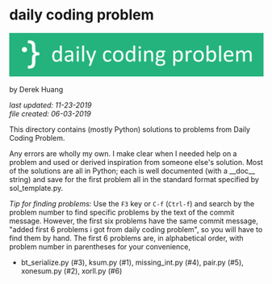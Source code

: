 # daily coding problem

![./dcp_banner.png](./dcp_banner.png)

by Derek Huang

_last updated: 11-23-2019_  
_file created: 06-03-2019_

This directory contains (mostly Python) solutions to problems from Daily Coding Problem.

Any errors are wholly my own. I make clear when I needed help on a problem and used or derived inspiration from someone else's solution. Most of the solutions are all in Python; each is well documented (with a \_\_doc\_\_ string) and save for the first problem all in the standard format specified by sol_template.py.

*Tip for finding problems:* Use the `F3` key or `C-f` (`Ctrl-f`) and search by the problem number to find specific problems by the text of the commit message. However, the first six problems have the same commit message, "added first 6 problems i got from daily coding problem", so you will have to find them by hand. The first 6 problems are, in alphabetical order, with problem number in parentheses for your convenience,

* bt_serialize.py (#3), ksum.py (#1), missing_int.py (#4), pair.py (#5), xonesum.py (#2), xorll.py (#6)